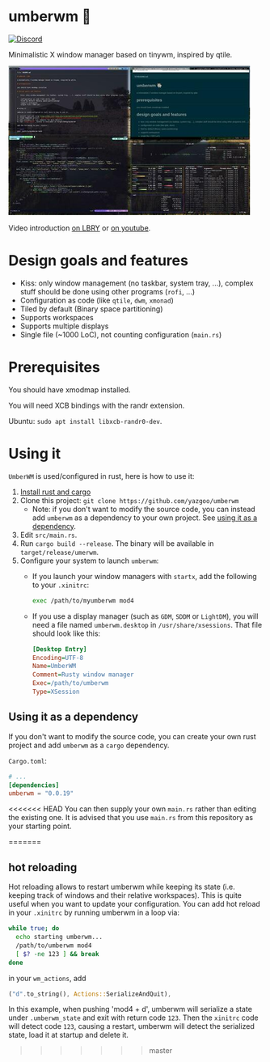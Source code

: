 # umberwm :ram:

[![Discord](https://img.shields.io/badge/discord--blue?logo=discord)](https://discord.gg/F684Y8rYwZ)

Minimalistic X window manager based on tinywm, inspired by qtile.

![UmberWM Screenshot](screenshot.jpg)

Video introduction [on LBRY][lbry] or [on youtube][yt].

# Design goals and features

  - Kiss: only window management (no taskbar, system tray, ...), complex stuff should be done using
    other programs (`rofi`, ...)
  - Configuration as code (like `qtile`, `dwm`, `xmonad`)
  - Tiled by default (Binary space partitioning)
  - Supports workspaces
  - Supports multiple displays
  - Single file (~1000 LoC), not counting configuration (`main.rs`)

# Prerequisites

You should have xmodmap installed.

You will need XCB bindings with the randr extension.

Ubuntu: `sudo apt install libxcb-randr0-dev`.

# Using it

`UmberWM` is used/configured in rust, here is how to use it:

1. [Install rust and cargo][install-rust]
2. Clone this project: `git clone https://github.com/yazgoo/umberwm`
    + Note: if you don't want to modify the source code, you can instead add `umberwm` as a
      dependency to your own project. See [using it as a dependency](#using-it-as-a-dependency).
3. Edit `src/main.rs`.
4. Run `cargo build --release`. The binary will be available in `target/release/umerwm`.
5. Configure your system to launch `umberwm`:
    + If you launch your window managers with `startx`, add the following to your `.xinitrc`:

        ```sh
        exec /path/to/myumberwm mod4
        ```

    + If you use a display manager (such as `GDM`, `SDDM` or `LightDM`), you will need a file named
      `umberwm.desktop` in `/usr/share/xsessions`. That file should look like this:

        ```ini
        [Desktop Entry]
        Encoding=UTF-8
        Name=UmberWM
        Comment=Rusty window manager
        Exec=/path/to/umberwm
        Type=XSession
        ```

## Using it as a dependency

If you don't want to modify the source code, you can create your own rust project and add `umberwm`
as a `cargo` dependency.

`Cargo.toml`:
```toml
# ...
[dependencies]
umberwm = "0.0.19"
```

<<<<<<< HEAD
You can then supply your own `main.rs` rather than editing the existing one. It is advised that you
use `main.rs` from this repository as your starting point.

[lbry]: https://open.lbry.com/@goo:c/umberwm:e?r=FKWhS2Vay3CVr66qMZD98HdsLQ2LN7za
[yt]: https://youtu.be/5XdFNEq69N0
[install-rust]: https://doc.rust-lang.org/cargo/getting-started/installation.html
=======
## hot reloading

Hot reloading allows to restart umberwm while keeping its state (i.e. keeping track of windows and their relative workspaces).
This is quite useful when you want to update your configuration.
You can add hot reload in your `.xinitrc` by running umberwm in a loop via:

```bash
while true; do
  echo starting umberwm...
  /path/to/umberwm mod4
  [ $? -ne 123 ] && break
done
```

in your `wm_actions`, add

```rust
("d".to_string(), Actions::SerializeAndQuit),
```

In this example, when pushing 'mod4 + d', umberwm will serialize a state under `.umberwm_state` and exit with return code `123`.
Then the `xinitrc` code will detect code `123`, causing a restart, umberwm will detect the serialized state, load it at startup and delete it.
>>>>>>> master
